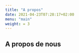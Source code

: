 ```yaml
---
title: "A propos"
date: 2021-04-23T07:28:17+02:00
menu: "main"
weight: = 3
---
```


## A propos de nous 